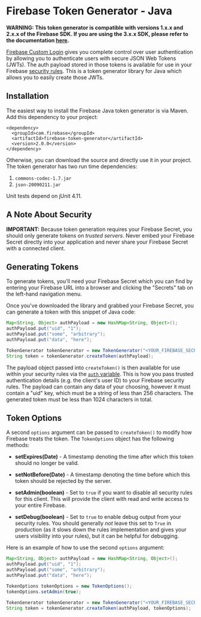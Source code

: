 # Firebase Token Generator - Java

**WARNING: This token generator is compatible with versions 1.x.x and 2.x.x of the Firebase SDK. If you are using the 3.x.x SDK, please refer to the documentation [here](https://firebase.google.com/docs/auth/server#create_a_custom_token).**

[Firebase Custom Login](https://www.firebase.com/docs/web/guide/simple-login/custom.html)
gives you complete control over user authentication by allowing you to authenticate users
with secure JSON Web Tokens (JWTs). The auth payload stored in those tokens is available
for use in your Firebase [security rules](https://www.firebase.com/docs/security/api/rule/).
This is a token generator library for Java which allows you to easily create those JWTs.


## Installation

The easiest way to install the Firebase Java token generator is via Maven. Add this dependency
to your project:

```
<dependency>
  <groupId>com.firebase</groupId>
  <artifactId>firebase-token-generator</artifactId>
  <version>2.0.0</version>
</dependency>
```

Otherwise, you can download the source and directly use it in your project. The token generator
has two run time dependencies:

1. `commons-codec-1.7.jar`
2. `json-20090211.jar`

Unit tests depend on jUnit 4.11.


## A Note About Security

**IMPORTANT:** Because token generation requires your Firebase Secret, you should only generate
tokens on *trusted servers*. Never embed your Firebase Secret directly into your application and
never share your Firebase Secret with a connected client.


## Generating Tokens

To generate tokens, you'll need your Firebase Secret which you can find by entering your Firebase
URL into a browser and clicking the "Secrets" tab on the left-hand navigation menu.

Once you've downloaded the library and grabbed your Firebase Secret, you can generate a token with
this snippet of Java code:

```java
Map<String, Object> authPayload = new HashMap<String, Object>();
authPayload.put("uid", "1");
authPayload.put("some", "arbitrary");
authPayload.put("data", "here");

TokenGenerator tokenGenerator = new TokenGenerator("<YOUR_FIREBASE_SECRET>");
String token = tokenGenerator.createToken(authPayload);
```

The payload object passed into `createToken()` is then available for use within your
security rules via the [`auth` variable](https://www.firebase.com/docs/security/api/rule/auth.html).
This is how you pass trusted authentication details (e.g. the client's user ID) to your
Firebase security rules. The payload can contain any data of your choosing, however it
must contain a "uid" key, which must be a string of less than 256 characters. The
generated token must be less than 1024 characters in total.


## Token Options

A second `options` argument can be passed to `createToken()` to modify how Firebase treats the
token. The `TokenOptions` object has the following methods:

* **setExpires(Date)** - A timestamp denoting the time after which this token should no longer
be valid.

* **setNotBefore(Date)** - A timestamp denoting the time before which this token should be
rejected by the server.

* **setAdmin(boolean)** - Set to `true` if you want to disable all security rules for this
client. This will provide the client with read and write access to your entire Firebase.

* **setDebug(boolean)** - Set to `true` to enable debug output from your security rules. You
should generally *not* leave this set to `True` in production (as it slows down the rules
implementation and gives your users visibility into your rules), but it can be helpful for
debugging.

Here is an example of how to use the second `options` argument:

```java
Map<String, Object> authPayload = new HashMap<String, Object>();
authPayload.put("uid", "1");
authPayload.put("some", "arbitrary");
authPayload.put("data", "here");

TokenOptions tokenOptions = new TokenOptions();
tokenOptions.setAdmin(true);

TokenGenerator tokenGenerator = new TokenGenerator("<YOUR_FIREBASE_SECRET>");
String token = tokenGenerator.createToken(authPayload, tokenOptions);
```
